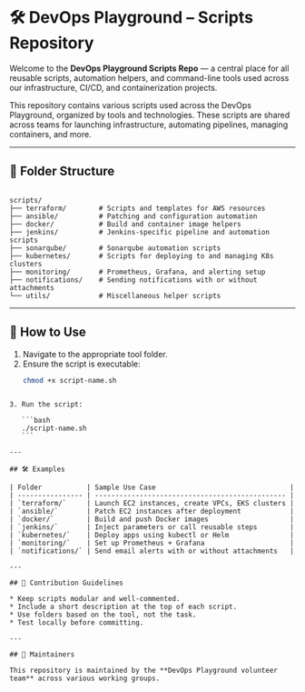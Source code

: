 # 🛠️ DevOps Playground – Scripts Repository

Welcome to the **DevOps Playground Scripts Repo** — a central place for all reusable scripts, automation helpers, and command-line tools used across our infrastructure, CI/CD, and containerization projects.

This repository contains various scripts used across the DevOps Playground, organized by tools and technologies. These scripts are shared across teams for launching infrastructure, automating pipelines, managing containers, and more.

---

## 📁 Folder Structure

```

scripts/
├── terraform/        # Scripts and templates for AWS resources
├── ansible/          # Patching and configuration automation
├── docker/           # Build and container image helpers
├── jenkins/          # Jenkins-specific pipeline and automation scripts
├── sonarqube/        # Sonarqube automation scripts
├── kubernetes/       # Scripts for deploying to and managing K8s clusters
├── monitoring/       # Prometheus, Grafana, and alerting setup
├── notifications/    # Sending notifications with or without attachments
└── utils/            # Miscellaneous helper scripts

````

---

## 🧪 How to Use

1. Navigate to the appropriate tool folder.
2. Ensure the script is executable:
   ```bash
   chmod +x script-name.sh
````

3. Run the script:

   ```bash
   ./script-name.sh
   ```

---

## 🛠 Examples

| Folder           | Sample Use Case                                 |
| ---------------- | ----------------------------------------------- |
| `terraform/`     | Launch EC2 instances, create VPCs, EKS clusters |
| `ansible/`       | Patch EC2 instances after deployment            |
| `docker/`        | Build and push Docker images                    |
| `jenkins/`       | Inject parameters or call reusable steps        |
| `kubernetes/`    | Deploy apps using kubectl or Helm               |
| `monitoring/`    | Set up Prometheus + Grafana                     |
| `notifications/` | Send email alerts with or without attachments   |

---

## 🤝 Contribution Guidelines

* Keep scripts modular and well-commented.
* Include a short description at the top of each script.
* Use folders based on the tool, not the task.
* Test locally before committing.

---

## 🙋 Maintainers

This repository is maintained by the **DevOps Playground volunteer team** across various working groups.
